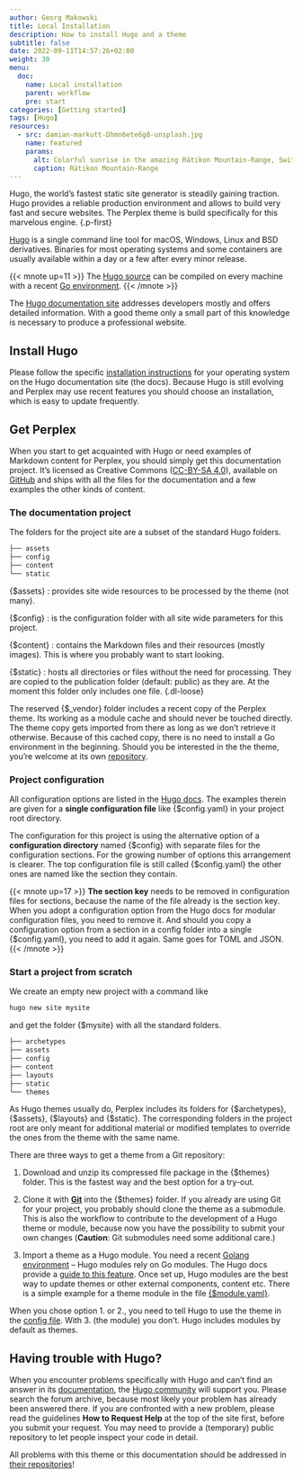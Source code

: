 ```yaml
---
author: Georg Makowski
title: Local Installation
description: How to install Hugo and a theme
subtitle: false
date: 2022-09-11T14:57:26+02:00 
weight: 30
menu:
  doc:
    name: Local installation
    parent: workflow
    pre: start
categories: [Getting started]
tags: [Hugo]
resources: 
  - src: damian-markutt-Dhmn6ete6g8-unsplash.jpg
    name: featured
    params:
      alt: Colorful sunrise in the amazing Rätikon Mountain-Range, Switzerland
      caption: Rätikon Mountain-Range
---
```


Hugo, the world’s fastest static site generator is steadily gaining traction. Hugo provides a reliable production environment and allows to build very fast and secure websites. The Perplex theme is build specifically for this marvelous engine.
{.p-first} <!--more-->

[Hugo](https://gohugo.io) is a single command line tool for macOS, Windows, Linux and BSD derivatives. Binaries for most operating systems and some containers are usually available within a day or a few after every minor release.

{{< mnote up=11 >}}
The [Hugo source](https://github.com/gohugoio/hugo) can be compiled on every machine with a recent [Go environment](https://go.dev).
{{< /mnote >}}

The [Hugo documentation site][hugodoc] addresses developers mostly and offers detailed information. With a good theme only a small part of this knowledge is necessary to produce a professional website.

## Install Hugo

Please follow the specific [installation instructions](https://gohugo.io/getting-started/installing/) for your operating system on the Hugo documentation site (the docs). Because Hugo is still evolving and Perplex may use recent features you should choose an installation, which is easy to update frequently.

## Get Perplex

When you start to get acquainted with Hugo or need examples of Markdown content for Perplex, you should simply get this documentation project. It’s licensed as Creative Commons ([CC-BY-SA 4.0][cc]), available on [GitHub](https://github.com/bowman2001/perplexdoc) and ships with all the files for the documentation and a few examples the other kinds of content.

### The documentation project

The folders for the project site are a subset of the standard Hugo folders.

```sh {.right .lh15 .hide-mobile}
├── assets
├── config
├── content
└── static
```

{$assets}
: provides site wide resources to be processed by the theme (not many).

{$config}
: is the configuration folder with all site wide parameters for this project.

{$content}
: contains the Markdown files and their resources (mostly images). This is where you probably want to start looking.

{$static}
: hosts all directories or files without the need for processing. They are copied to the publication folder (default: public) as they are. At the moment this folder only includes one file.
{.dl-loose}

The reserved {$\_vendor} folder includes a recent copy of the Perplex theme. Its working as a module cache and should never be touched directly. The theme copy gets imported from there as long as we don’t retrieve it otherwise. Because of this cached copy, there is no need to install a Go environment in the beginning. Should you be interested in the the theme, you’re welcome at its own [repository](https://github.com/bowman2001/perplex).

### Project configuration

All configuration options are listed in the [Hugo docs](https://gohugo.io/getting-started/configuration/). The examples therein are given for a **single configuration file** like {$config.yaml} in your project root directory.

The configuration for this project is using the alternative option of a **configuration directory** named {$config} with separate files for the configuration sections. For the growing number of options this arrangement is clearer. The top configuration file is still called {$config.yaml} the other ones are named like the section they contain.

{{< mnote up=17 >}}
**The section key** needs to be removed in configuration files for sections, because the name of the file already is the section key. When you adopt a configuration option from the Hugo docs for modular configuration files, you need to remove it. And should you copy a configuration option from a section in a config folder into a single {$config.yaml}, you need to add it again. Same goes for TOML and JSON.
{{< /mnote >}}

### Start a project from scratch

We create an empty new project with a command like

```sh {.left}
hugo new site mysite
```

and get the folder {$mysite} with all the standard folders.

```sh {.right .lh15 .hide-mobile .up-8}
├── archetypes
├── assets
├── config
├── content
├── layouts
├── static
└── themes
```

As Hugo themes usually do, Perplex includes its folders for {$archetypes}, {$assets}, {$layouts} and {$static}. The corresponding folders in the project root are only meant for additional material or modified templates to override the ones from the theme with the same name.

There are three ways to get a theme from a Git repository:

1. Download and unzip its compressed file package in the {$themes} folder. This is the fastest way and the best option for a try-out.

2. Clone it with [**Git**](https://git-scm.com/) into the {$themes} folder. If you already are using Git for your project, you probably should clone the theme as a submodule. This is also the workflow to contribute to the development of a Hugo theme or module, because now you have the possibility to submit your own changes (**Caution**: Git submodules need some additional care.)

3. Import a theme as a Hugo module. You need a recent [Golang environment](https://go.dev) – Hugo modules rely on Go modules. The Hugo docs provide a [guide to this feature](https://gohugo.io/hugo-modules). Once set up, Hugo modules are the best way to update themes or other external components, content etc. There is a simple example for a theme module in the file [{$module.yaml}](/doc/appendix/config/moduleyaml).

When you chose option 1. or 2., you need to tell Hugo to use the theme in the [config file](/doc/appendix/config/configyaml.md#8). With 3. (the module) you don’t. Hugo includes modules by default as themes.

## Having trouble with Hugo?

When you encounter problems specifically with Hugo and can’t find an answer in its [documentation][hugodoc], the [Hugo community](https://discourse.gohugo.io) will support you. Please search the forum archive, because most likely your problem has already been answered there. If you are confronted with a new problem, please read the guidelines **How to Request Help** at the top of the site first, before you submit your request. You may need to provide a (temporary) public repository to let people inspect your code in detail.

All problems with this theme or this documentation should be addressed in [their repositories](/doc/intro/perplex#trouble)!

[hugodoc]: https://gohugo.io/documentation
[cc]: https://creativecommons.org/licenses/by-sa/4.0/

